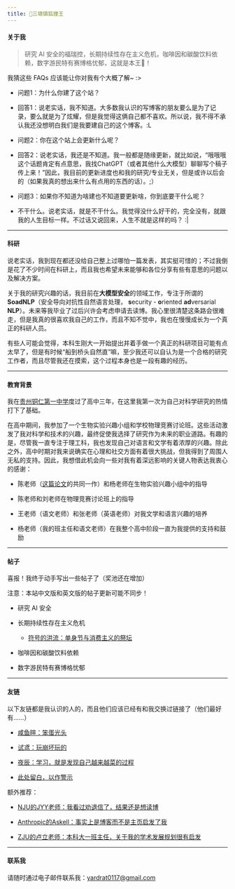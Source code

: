 ```yaml
---
title: 🦊三墩镇狐狸王
---
```


#### 关于我

> 研究 AI 安全的福瑞控，长期持续性存在主义危机，咖啡因和碳酸饮料依赖，数字游民特有赛博格忧郁，这就是本王🦊！

我猜这些 FAQs 应该能让你对我有个大概了解~ :>

- 问题1：为什么你建了这个站？

- 回答1：说老实话，我不知道。大多数我认识的写博客的朋友要么是为了记录，要么就是为了炫耀，但是我觉得这俩自己都不喜欢。所以说，我不得不承认我还没想明白我们是我要建自己的这个博客。:L

- 问题2：你在这个站上会更新什么呢？

- 回答2：说老实话，我还是不知道。我一般都是随缘更新，就比如说，“哦哦哦这个话题肯定有点意思，我找ChatGPT（或者其他什么大模型）聊聊写个稿子传上来！”因此，我目前的更新进度也和我的研究/专业无关，但是或许以后会的（如果我真的想出来什么有点用的东西的话）。;）
- 问题3：如果你不知道为啥建也不知道要更新啥，你到底要干什么呢？

- 不干什么。说老实话，就是不干什么。我觉得没什么好干的，完全没有，就跟我的人生目标一样。不过话又说回来，人生不就是这样的吗？ :\|

---

#### 科研

说老实话，我到现在都还没给自己整上过哪怕一篇发表，其实挺可惜的；不过我倒是花了不少时间在科研上，而且我也希望未来能够和各位分享有些有意思的问题以及解决方案。

关于我的研究兴趣的话，我目前在**大模型安全**的领域工作，专注于所谓的**SoadNLP**（安全导向对抗性自然语言处理， **s**ecurity - **o**riented **ad**versarial **NLP**）。未来等我毕业了过后兴许会考虑申请去读博。我心里很清楚这条路会很难走，但是我真的很喜欢我自己的工作，而且不知不觉中，我也在慢慢成长为一个真正的科研人员。

有些人可能会觉得，本科生刚大一开始提出并着手做一个真正的科研项目可能有点太早了，但是有时候“船到桥头自然直”嘛，至少我还可以自认为是一个合格的研究工作者，而且尽管我还在摸索，这个过程本身也是一段有趣的经历。

---

#### 教育背景

我在[贵州铜仁第一中学](http://i.tryz.net/)度过了高中三年，在这里我第一次为自己对科学研究的热情打下了基础。

在高中期间，我参加了一个生物实验兴趣小组和学校物理竞赛讨论班。这些活动激发了我对科学和技术的兴趣，最终促使我选择了研究作为未来的职业道路。有趣的是，尽管我一直专注于理工科，我也发现自己对语言和文学有着浓厚的兴趣。除此之外，高中时期对我来说确实在心理和社交方面有着很大挑战，但我得到了周围人无私的支持。因此，我想借此机会向一些对我有着深远影响的关键人物表达我衷心的感谢：

- 陈老师（[这篇论文](https://onlinelibrary.wiley.com/doi/abs/10.1002/tax.12597)的共同一作）和杨老师在生物实验兴趣小组中的指导

- 陈老师和刘老师在物理竞赛讨论班上的指导

- 王老师（语文老师）和张老师（英语老师）对我文学和语言兴趣的培养

- 杨老师（我的班主任和语文老师）在我整个高中阶段一直为我提供的支持和鼓励

---

#### 帖子

喜报！我终于动手写出一些帖子了（奖池还在增加）

注意：本站中文版和英文版的帖子更新可能不同步！

- 研究 AI 安全

- 长期持续性存在主义危机

	 - [符号的洪流：单身节与消费主义的祭坛](post/SymbolicTorrent.md)

- 咖啡因和碳酸饮料依赖

- 数字游民特有赛博格忧郁

---

#### 友链

以下友链都是我认识的人的，而且他们应该已经有和我交换过链接了（他们最好有……）

- [咸鱼暄：笨蛋光头](https://xuan-insr.github.io)

- [试鸢：玩崩坏玩的](https://elysium-everlasting.com)

- [夜辰：学习，就是发现自己越来越菜的过程](https://blog.night1918.top)

- [此处留白，以作警示](post/warning.md)

额外推荐：

- [NJU的JYY老师：我看过劝退信了，结果还是想读博](https://jyywiki.cn)

- [Anthropic的Askell：事实上是博客而不是主页启发了我](https://www.askell.blog)

- [ZJU的卢立老师：本科大一班主任，关于我的学术发展规划很有启发](https://lynnlilu.github.io)

---

#### 联系我

请随时通过电子邮件联系我：yardrat0117@gmail.com

